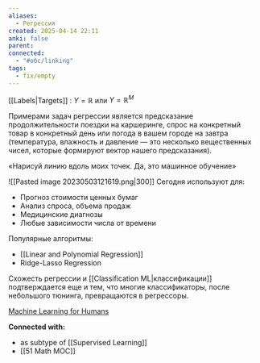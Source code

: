 ```yaml
---
aliases:
  - Регрессия
created: 2025-04-14 22:11
anki: false
parent: 
connected:
  - "#обс/linking"
tags:
  - fix/empty
---
```


[[Labels|Targets]] : ${Y = \mathbb{R}}$ или ${Y = \mathbb{R}^M}$


Примерами задач регрессии является предсказание продолжительности поездки на каршеринге, спрос на конкретный товар в конкретный день или погода в вашем городе на завтра (температура, влажность и давление — это несколько вещественных чисел, которые формируют вектор нашего предсказания).

«Нарисуй линию вдоль моих точек. Да, это машинное обучение»

![[Pasted image 20230503121619.png|300]]
Сегодня используют для:
-   Прогноз стоимости ценных бумаг
-   Анализ спроса, объема продаж
-   Медицинские диагнозы
-   Любые зависимости числа от времени

Популярные алгоритмы:
- [[Linear and Polynomial Regression]]
- Ridge-Lasso Regression

Схожесть регрессии и [[Classification ML|классификации]] подтверждается еще и тем, что многие классификаторы, после небольшого тюнинга, превращаются в регрессоры.


[Machine Learning for Humans](https://medium.com/machine-learning-for-humans/supervised-learning-740383a2feab)


**Connected with:**
- as subtype of [[Supervised Learning]]
- [[51 Math MOC]]



